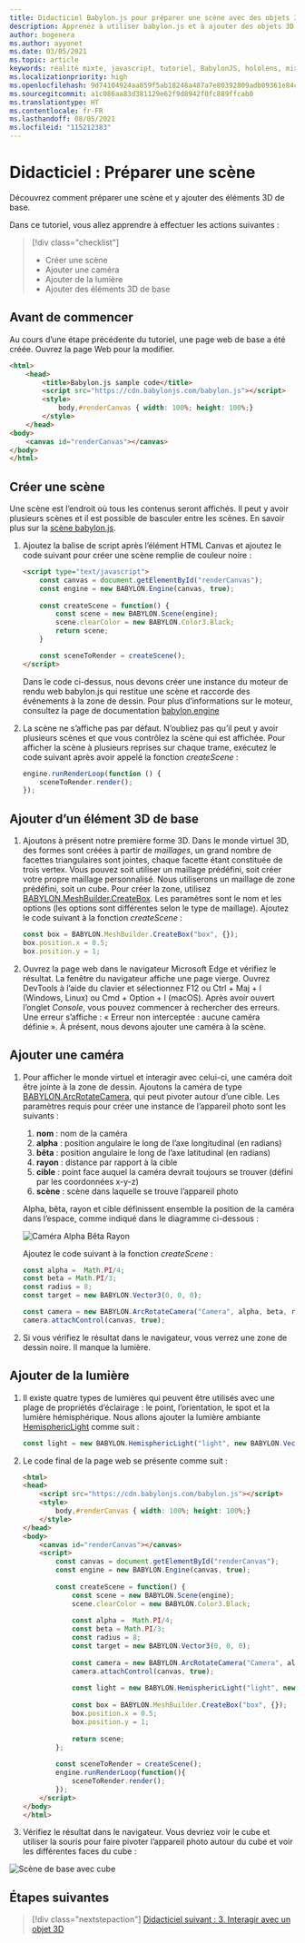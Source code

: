```yaml
---
title: Didacticiel Babylon.js pour préparer une scène avec des objets 3D de base
description: Apprenez à utiliser babylon.js et à ajouter des objets 3D de base à une scène.
author: bogenera
ms.author: ayyonet
ms.date: 03/05/2021
ms.topic: article
keywords: réalité mixte, javascript, tutoriel, BabylonJS, hololens, mixed reality, UWP, Windows 10, WebXR, web immersif
ms.localizationpriority: high
ms.openlocfilehash: 9d74104924aa859f5ab18248a487a7e80392809adb09361e84c5ad386f1321c4
ms.sourcegitcommit: a1c086aa83d381129e62f9d8942f0fc889ffcab0
ms.translationtype: HT
ms.contentlocale: fr-FR
ms.lasthandoff: 08/05/2021
ms.locfileid: "115212383"
---
```

# <a name="tutorial-prepare-a-scene"></a>Didacticiel : Préparer une scène

Découvrez comment préparer une scène et y ajouter des éléments 3D de base.

Dans ce tutoriel, vous allez apprendre à effectuer les actions suivantes :

> [!div class="checklist"]
> * Créer une scène
> * Ajouter une caméra
> * Ajouter de la lumière
> * Ajouter des éléments 3D de base

## <a name="before-you-begin"></a>Avant de commencer

Au cours d’une étape précédente du tutoriel, une page web de base a été créée. Ouvrez la page Web pour la modifier.

```html
<html>
    <head>
        <title>Babylon.js sample code</title>
        <script src="https://cdn.babylonjs.com/babylon.js"></script>
        <style>
            body,#renderCanvas { width: 100%; height: 100%;}
        </style>
    </head>
<body>
    <canvas id="renderCanvas"></canvas>
</body>
</html>
```

## <a name="create-a-scene"></a>Créer une scène

Une scène est l’endroit où tous les contenus seront affichés. Il peut y avoir plusieurs scènes et il est possible de basculer entre les scènes. En savoir plus sur la [scène babylon.js](https://doc.babylonjs.com/divingDeeper/scene).

1. Ajoutez la balise de script après l’élément HTML Canvas et ajoutez le code suivant pour créer une scène remplie de couleur noire :

    ```html
    <script type="text/javascript">
        const canvas = document.getElementById("renderCanvas");
        const engine = new BABYLON.Engine(canvas, true);
        
        const createScene = function() {
            const scene = new BABYLON.Scene(engine);
            scene.clearColor = new BABYLON.Color3.Black;
            return scene;
        }

        const sceneToRender = createScene();
    </script>
    ```

    Dans le code ci-dessus, nous devons créer une instance du moteur de rendu web babylon.js qui restitue une scène et raccorde des événements à la zone de dessin. Pour plus d’informations sur le moteur, consultez la page de documentation [babylon.engine](https://doc.babylonjs.com/typedoc/classes/babylon.engine)

1. La scène ne s’affiche pas par défaut. N’oubliez pas qu’il peut y avoir plusieurs scènes et que vous contrôlez la scène qui est affichée. Pour afficher la scène à plusieurs reprises sur chaque trame, exécutez le code suivant après avoir appelé la fonction *createScene* :

    ```javascript
    engine.runRenderLoop(function () {
        sceneToRender.render();
    });
    ```

## <a name="add-basic-3d-element"></a>Ajouter d’un élément 3D de base

1. Ajoutons à présent notre première forme 3D. Dans le monde virtuel 3D, des formes sont créées à partir de *maillages*, un grand nombre de facettes triangulaires sont jointes, chaque facette étant constituée de trois vertex. Vous pouvez soit utiliser un maillage prédéfini, soit créer votre propre maillage personnalisé. Nous utiliserons un maillage de zone prédéfini, soit un cube. Pour créer la zone, utilisez [BABYLON.MeshBuilder.CreateBox](https://doc.babylonjs.com/divingDeeper/mesh/creation/set/box). Les paramètres sont le nom et les options (les options sont différentes selon le type de maillage). Ajoutez le code suivant à la fonction *createScene* :

    ```javascript
    const box = BABYLON.MeshBuilder.CreateBox("box", {});
    box.position.x = 0.5;
    box.position.y = 1;
    ```

1. Ouvrez la page web dans le navigateur Microsoft Edge et vérifiez le résultat. La fenêtre du navigateur affiche une page vierge. Ouvrez DevTools à l’aide du clavier et sélectionnez F12 ou Ctrl + Maj + l (Windows, Linux) ou Cmd + Option + l (macOS). Après avoir ouvert l’onglet *Console*, vous pouvez commencer à rechercher des erreurs. Une erreur s’affiche : « Erreur non interceptée : aucune caméra définie ». À présent, nous devons ajouter une caméra à la scène.

## <a name="add-a-camera"></a>Ajouter une caméra

1. Pour afficher le monde virtuel et interagir avec celui-ci, une caméra doit être jointe à la zone de dessin. Ajoutons la caméra de type [BABYLON.ArcRotateCamera](https://doc.babylonjs.com/divingDeeper/cameras/camera_introduction#arc-rotate-camera), qui peut pivoter autour d’une cible. Les paramètres requis pour créer une instance de l’appareil photo sont les suivants :
    1. **nom** : nom de la caméra
    1. **alpha** : position angulaire le long de l’axe longitudinal (en radians)
    1. **bêta** : position angulaire le long de l’axe latitudinal (en radians)
    1. **rayon** : distance par rapport à la cible
    1. **cible** : point face auquel la caméra devrait toujours se trouver (défini par les coordonnées x-y-z)
    1. **scène** : scène dans laquelle se trouve l’appareil photo

    Alpha, bêta, rayon et cible définissent ensemble la position de la caméra dans l’espace, comme indiqué dans le diagramme ci-dessous :

    ![Caméra Alpha Bêta Rayon](../images/camera-alpha-beta-radius.jpg)

    Ajoutez le code suivant à la fonction *createScene* :

    ```javascript
    const alpha =  Math.PI/4;
    const beta = Math.PI/3;
    const radius = 8;
    const target = new BABYLON.Vector3(0, 0, 0);
    
    const camera = new BABYLON.ArcRotateCamera("Camera", alpha, beta, radius, target, scene);
    camera.attachControl(canvas, true);
    ```

1. Si vous vérifiez le résultat dans le navigateur, vous verrez une zone de dessin noire. Il manque la lumière.

## <a name="add-light"></a>Ajouter de la lumière

1. Il existe quatre types de lumières qui peuvent être utilisés avec une plage de propriétés d’éclairage : le point, l’orientation, le spot et la lumière hémisphérique. Nous allons ajouter la lumière ambiante [HemisphericLight](https://doc.babylonjs.com/typedoc/classes/babylon.hemisphericlight) comme suit :

    ```javascript
    const light = new BABYLON.HemisphericLight("light", new BABYLON.Vector3(1, 1, 0));
    ```

1. Le code final de la page web se présente comme suit :

    ```html
    <html>
    <head>
        <script src="https://cdn.babylonjs.com/babylon.js"></script>
        <style>
            body,#renderCanvas { width: 100%; height: 100%;}
        </style>
    </head>
    <body>
        <canvas id="renderCanvas"></canvas>
        <script>
            const canvas = document.getElementById("renderCanvas");
            const engine = new BABYLON.Engine(canvas, true);
            
            const createScene = function() {
                const scene = new BABYLON.Scene(engine);
                scene.clearColor = new BABYLON.Color3.Black;
                
                const alpha =  Math.PI/4;
                const beta = Math.PI/3;
                const radius = 8;
                const target = new BABYLON.Vector3(0, 0, 0);
                
                const camera = new BABYLON.ArcRotateCamera("Camera", alpha, beta, radius, target, scene);
                camera.attachControl(canvas, true);
                
                const light = new BABYLON.HemisphericLight("light", new BABYLON.Vector3(1, 1, 0));
                
                const box = BABYLON.MeshBuilder.CreateBox("box", {});
                box.position.x = 0.5;
                box.position.y = 1;
                
                return scene;
            };
            
            const sceneToRender = createScene();
            engine.runRenderLoop(function(){
                sceneToRender.render();
            });
        </script>
    </body>
    </html>
    ```

1. Vérifiez le résultat dans le navigateur. Vous devriez voir le cube et utiliser la souris pour faire pivoter l’appareil photo autour du cube et voir les différentes faces du cube :

![Scène de base avec cube](../images/hello-world-basic-scene.png)

## <a name="next-steps"></a>Étapes suivantes

> [!div class="nextstepaction"]
> [Didacticiel suivant : 3. Interagir avec un objet 3D](interact-03.md)
